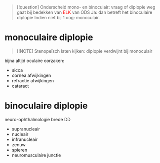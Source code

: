 > [!question] Onderscheid mono- en binoculair: vraag of diplopie weg gaat bij bedekken van <font color="#ff0000">ELK</font> van ODS
> Ja: dan betreft het binoculaire diplopie
> Indien niet bij 1 oog: monoculair.
# monoculaire diplopie 
> [!NOTE] Stenopeïsch laten kijken: diplopie verdwijnt bij monoculair

bijna altijd oculaire oorzaken:
- sicca
- cornea afwijkingen
- refractie afwijkingen
- cataract
# binoculaire diplopie
neuro-ophthalmologie
brede DD
- supranucleair
- nucleair
- infranucleair
- zenuw
- spieren
- neuromusculaire junctie